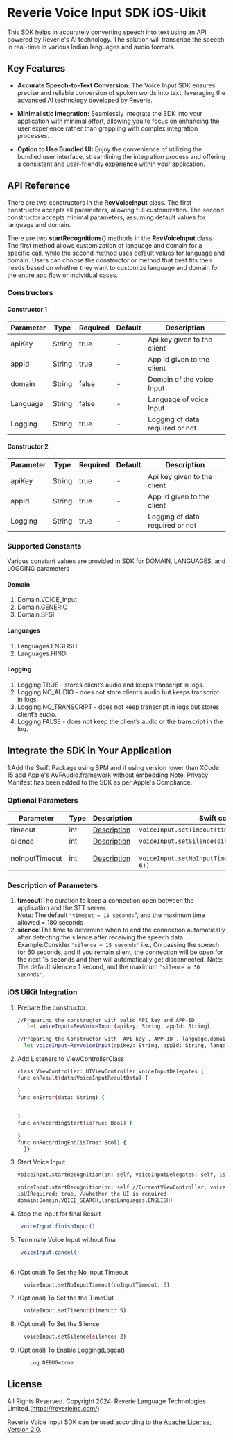 # Reverie Voice Input SDK iOS-Uikit 
 
This SDK helps in accurately converting speech into text using an API powered by Reverie's AI
technology. The solution will transcribe the speech in real-time in various Indian languages and
audio formats.

## Key Features

- **Accurate Speech-to-Text Conversion:** The Voice Input SDK ensures precise and reliable
  conversion of spoken words into text, leveraging the advanced AI technology developed by Reverie.

- **Minimalistic Integration:** Seamlessly integrate the SDK into your application with minimal
  effort, allowing you to focus on enhancing the user experience rather than grappling with complex
  integration processes.

- **Option to Use Bundled UI:** Enjoy the convenience of utilizing the bundled user interface,
  streamlining the integration process and offering a consistent and user-friendly experience within
  your application.


## API Reference

There are two constructors in the **RevVoiceInput** class. The first constructor accepts all parameters, allowing full customization. The second constructor accepts minimal parameters, assuming default values for language and domain.

There are two **startRecognitions()** methods in the **RevVoiceInput** class. The first method allows customization of language and domain for a specific call, while the second method uses default values for language and domain. Users can choose the constructor or method that best fits their needs based on whether they want to customize language and domain for the entire app flow or individual cases.


### Constructors

#### Constructor 1

| Parameter | Type   | Required | Default        | Description                     |
|-----------|--------|----------|----------------|---------------------------------|
| apiKey    | String | true     | -              | Api key given to the client     |
| appId     | String | true     | -              | App Id given to the client      |
| domain    | String | false    | -              | Domain of the voice Input      |
| Language  | String | false    |  -             | Language of voice Input        |
| Logging   | String | true     | -              | Logging of data required or not |

#### Constructor 2


| Parameter | Type   | Required | Default        | Description                     |
|-----------|--------|----------|----------------|---------------------------------|
| apiKey    | String | true     | -              | Api key given to the client     |
| appId     | String | true     | -              | App Id given to the client      |
| Logging   | String | true     | -              | Logging of data required or not |




### Supported Constants
Various constant values are provided in SDK for DOMAIN, LANGUAGES, and LOGGING parameters

#### Domain
1. Domain.VOICE_Input
2. Domain.GENERIC
3. Domain.BFSI

#### Languages
1.  Languages.ENGLISH
2.  Languages.HINDI

#### Logging
1.  Logging.TRUE - stores client’s audio and keeps transcript in logs.
2.  Logging.NO_AUDIO -  does not store client’s audio but keeps transcript in logs.
3.  Logging.NO_TRANSCRIPT - does not keep transcript in logs but stores client’s audio.
4.  Logging.FALSE - does not keep the client’s audio or the transcript in the log.



## Integrate the SDK in Your Application


1.Add the Swift Package using SPM and if using version lower than XCode 15 add Apple's  AVFAudio.framework without embedding
Note: Privacy Manifest has been added to the SDK as per Apple's Compliance.
### Optional Parameters
| Parameter | Type   | Description                                | Swift  code                         | 
|-----------|--------|--------------------------------------------|-----------------------------------|
| timeout   | int  | [Description](#Description-of-Parameters)  | `voiceInput.setTimeout(timeout:5)`   | 
| silence   | int  | [Description](#Description-of-Parameters)  | `voiceInput.setSilence(silence:1)`   | 
| noInputTimeout   | int  | [Description](#Description-of-Parameters)  | `    voiceInput.setNoInputTimeout(noInputTimeout: 6))`   | 

### Description of Parameters
1. **timeout**:The duration to keep a connection open between the application and the STT server.   
           Note: The default `"timeout = 15 seconds`", and the maximum time allowed = 180 seconds
2. **silence**:The time to determine when to end the connection automatically after detecting the silence after receiving the speech data. 
           Example:Consider `"silence = 15 seconds"` i.e., On passing the speech for 60 seconds, and if you remain silent, the connection will be open for the next 15 seconds and then will automatically get disconnected. 
           Note: The default silence= 1 second, and the maximum `"silence = 30 seconds"`.

### iOS UiKit Integration

 1. Prepare the constructor:

     ```sh
    //Preparing the constructor with valid API key and APP-ID
        let voiceInput=RevVoiceInput(apikey: String, appId: String)
    ```
    ```sh
    //Preparing the Constructor with  API-key , APP-ID , language,domain and logging
      let voiceInput=RevVoiceInput(apikey: String, appId: String, lang: String,  domain:Domain.VOICE_SEARCH,logging: Logging.TRUE)
    ```
 2. Add Listeners to ViewControllerClass
    
    ```sh
    class ViewController: UIViewController,VoiceInputDelegates {
    func onResult(data:VoiceInputResultData) {
       
    }
    func onError(data: String) {
      
        
    }
    func onRecordingStart(isTrue: Bool) {
        
    }
    func onRecordingEnd(isTrue: Bool) {
      }}
    ```

3. Start Voice Input
    ```sh
    voiceInput.startRecognition(on: self, voiceInputDelegates: self, isUIRequired: true)
    ```
    ```sh
    voiceInput.startRecognition(on: self //CurrentViewController, voiceInputDelegates: self, // listener implemented class
    isUIRequired: true, //whether the UI is required
    domain:Domain.VOICE_SEARCH,lang:Languages.ENGLISH)
    ```
4. Stop the Input for final Result
    ```sh
     voiceInput.finishInput()
    ```
5. Terminate Voice Input without final
    ```sh
     voiceInput.cancel()
     
    ```
 
6. (Optional) To Set the No Input Timeout
    ```sh
      voiceInput.setNoInputTimeout(noInputTimeout: 6)
   ```
7. (Optional) To Set the the TimeOut    
    ```sh
      voiceInput.setTimeout(timeout: 5)
    ```
8. (Optional) To Set the Silence
    ```sh
      voiceInput.setSilence(silence: 2)
    ```
9. (Optional) To Enable Logging(Logcat)
    ```sh
        Log.DEBUG=true
    ```     
License
-------
All Rights Reserved. Copyright 2024. Reverie Language Technologies Limited.(https://reverieinc.com/)

Reverie Voice Input SDK can be used according to the [Apache License, Version 2.0](LICENSE).
        
